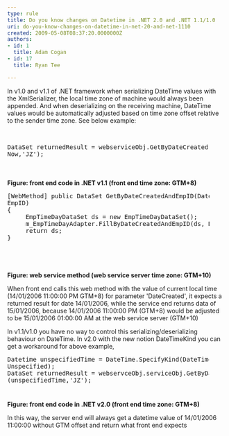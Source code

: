 ```yaml
---
type: rule
title: Do you know changes on Datetime in .NET 2.0 and .NET 1.1/1.0
uri: do-you-know-changes-on-datetime-in-net-20-and-net-1110
created: 2009-05-08T08:37:20.0000000Z
authors:
- id: 1
  title: Adam Cogan
- id: 17
  title: Ryan Tee

---
```




<span class='intro'> In v1.0 and v1.1 of .NET framework when serializing DateTime values with the XmlSerializer, the local time zone of machine would always been appended. And when deserializing on the receiving machine, DateTime values would be automatically adjusted based on time zone offset relative to the sender time zone. See below example&#58;
 </span>


  <br>
<dl class="goodCode">
    <dt style="width&#58;91.71%;height&#58;68px;">
    <pre>DataSet returnedResult = webserviceObj.GetByDateCreatedAndEmpID(DateTime.<br>Now,'JZ');                            </pre>
    </dt>
</dl>
<b>Figure&#58; front end code in .NET v1.1 (front end time zone&#58; GTM+8)</b><br>
<dl class="goodCode">
    <dt style="width&#58;92.48%;height&#58;168px;">
    <pre>[WebMethod] public DataSet GetByDateCreatedAndEmpID(DateTime DateCreated, String                                <br>EmpID)                                <br>&#123;<br>     EmpTimeDayDataSet ds = new EmpTimeDayDataSet();                                <br>     m_EmpTimeDayAdapter.FillByDateCreatedAndEmpID(ds, DateCreated.Date, EmpID);                                <br>     return ds;<br>&#125;                            </pre>
    </dt>
</dl>
<p><b>Figure&#58; web service method (web service server time zone&#58; GTM+10)</b></p>
<p>When front end calls this web method with the value of current local time (14/01/2006 11&#58;00&#58;00 PM GTM+8) for parameter 'DateCreated', it expects a returned result for date 14/01/2006, while the service end returns data of 15/01/2006, because 14/01/2006 11&#58;00&#58;00 PM (GTM+8) would be adjusted to be 15/01/2006 01&#58;00&#58;00 AM at the web service server (GTM+10) </p>
<p>In v1.1/v1.0 you have no way to control this serializing/deserializing behaviour on DateTime. In v2.0 with the new notion DateTimeKind you can get a workaround for above example, </p>
<dl class="goodCode">
    <dt style="width&#58;92.32%;height&#58;89px;">
    <pre>Datetime unspecifiedTime = DateTime.SpecifyKind(DateTime.Now,DateTimeKind.<br>Unspecified);                                <br>DataSet returnedResult = webservceObj.serviceObj.GetByDateCreatedAndEmpID,<br>(unspecifiedTime,'JZ');                            </pre>
    </dt>
</dl>
<p><b>Figure&#58; front end code in .NET v2.0 (front end time zone&#58; GTM+8)</b></p>
<p>In this way, the server end will always get a datetime value of 14/01/2006 11&#58;00&#58;00 without GTM offset and return what front end expects</p>



